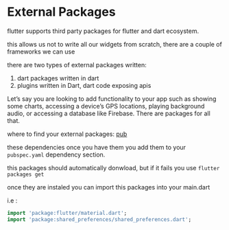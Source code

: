 # External Packages

flutter supports third party packages for flutter and dart ecosystem.

this allows us not to write all our widgets from scratch, there are a couple of frameworks we can use 

there are two types of external packages written:

1. dart packages written in dart
2. plugins written in Dart, dart code exposing apis

Let’s say you are looking to add functionality to your app such as showing some charts, accessing a
device’s GPS locations, playing background audio, or accessing a database like Firebase. There are
packages for all that.

where to find your external packages: [pub](https://pub.dartlang.org/flutter)

these dependencies once you have them you add them to your `pubspec.yaml` dependency section.

this packages should automatically donwload, but if it fails you use  `flutter packages get`

once they are instaled you can import this packages into your main.dart 

i.e :

```dart
import 'package:flutter/material.dart';
import 'package:shared_preferences/shared_preferences.dart';
```

